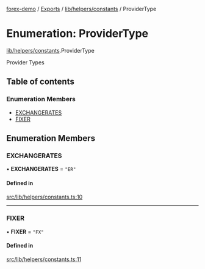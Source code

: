 [forex-demo](../README.md) / [Exports](../modules.md) / [lib/helpers/constants](../modules/lib_helpers_constants.md) / ProviderType

# Enumeration: ProviderType

[lib/helpers/constants](../modules/lib_helpers_constants.md).ProviderType

Provider Types

## Table of contents

### Enumeration Members

- [EXCHANGERATES](lib_helpers_constants.ProviderType.md#exchangerates)
- [FIXER](lib_helpers_constants.ProviderType.md#fixer)

## Enumeration Members

### EXCHANGERATES

• **EXCHANGERATES** = `"ER"`

#### Defined in

[src/lib/helpers/constants.ts:10](https://github.com/suphero/forex-demo/blob/e73074c/src/lib/helpers/constants.ts#L10)

---

### FIXER

• **FIXER** = `"FX"`

#### Defined in

[src/lib/helpers/constants.ts:11](https://github.com/suphero/forex-demo/blob/e73074c/src/lib/helpers/constants.ts#L11)
